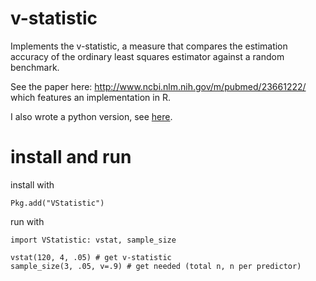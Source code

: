 # v-statistic

Implements the v-statistic, a measure that compares the estimation
accuracy of the ordinary least squares estimator against a random benchmark.

See the paper here: http://www.ncbi.nlm.nih.gov/m/pubmed/23661222/ which features
an implementation in R.

I also wrote a python version, see [here](https://github.com/dostodabsi/vstat.py).

# install and run

install with

```
Pkg.add("VStatistic")
```

run with

```
import VStatistic: vstat, sample_size

vstat(120, 4, .05) # get v-statistic
sample_size(3, .05, v=.9) # get needed (total n, n per predictor)
```
